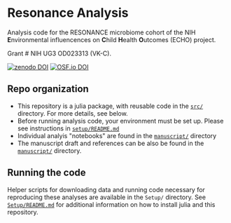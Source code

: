 # Resonance Analysis

Analysis code for the RESONANCE microbiome cohort
of the NIH **E**nvironmental influencences on **C**hild **H**ealth **O**utcomes (ECHO) project.

Grant #  NIH UG3 OD023313 (VK-C).

[![zenodo DOI](https://zenodo.org/badge/448058945.svg)](https://zenodo.org/badge/latestdoi/448058945)
[![OSF.io DOI](https://img.shields.io/badge/OSF.io-10.17605%2FOSF.IO%2FYBS32-informational)](https://doi.org/10.17605/OSF.IO/YBS32)

## Repo organization

- This repository is a julia package, with reusable code in the [`src/`](src/) directory.
  For more details, see below.
- Before running analysis code, your environment must be set up.
  Please see instructions in [`setup/README.md`](setup/README.md)
- Individual analyis "notebooks" are found in the [`manuscript/`](manuscript/) directory
- The manuscript draft and references can be also be found in the [`manuscript/`](manuscript/) directory.

## Running the code

Helper scripts for downloading data and running code necessary for reproducing these analyses
are available in the `Setup/` directory.
See [`Setup/README.md`](Setup/README.md) for additional information
on how to install julia and this repository.